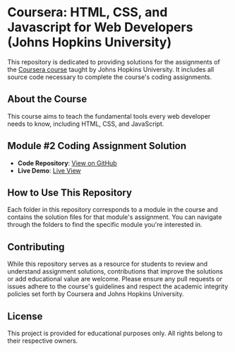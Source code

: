 # Coursera: HTML, CSS, and Javascript for Web Developers (Johns Hopkins University)

This repository is dedicated to providing solutions for the assignments of the [Coursera course](https://www.coursera.org/learn/html-css-javascript-for-web-developers) taught by Johns Hopkins University. It includes all source code necessary to complete the course's coding assignments.

## About the Course

This course aims to teach the fundamental tools every web developer needs to know, including HTML, CSS, and JavaScript.

## Module #2 Coding Assignment Solution

- **Code Repository**: [View on GitHub](https://github.com/kr-viku/Coursera-HTML-CSS-Javascript-for-Web-Developers/tree/master/module2-solution)
- **Live Demo**: [Live View](https://kr-viku.github.io/Coursera-HTML-CSS-Javascript-for-Web-Developers/module2-solution/)

## How to Use This Repository

Each folder in this repository corresponds to a module in the course and contains the solution files for that module's assignment. You can navigate through the folders to find the specific module you're interested in.

## Contributing

While this repository serves as a resource for students to review and understand assignment solutions, contributions that improve the solutions or add educational value are welcome. Please ensure any pull requests or issues adhere to the course's guidelines and respect the academic integrity policies set forth by Coursera and Johns Hopkins University.

## License

This project is provided for educational purposes only. All rights belong to their respective owners.
